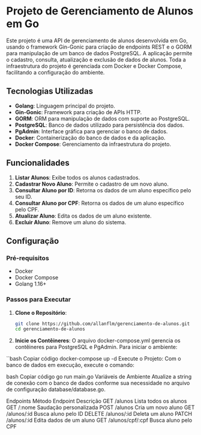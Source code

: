 # Projeto de Gerenciamento de Alunos em Go

Este projeto é uma API de gerenciamento de alunos desenvolvida em Go, usando o framework Gin-Gonic para criação de endpoints REST e o GORM para manipulação de um banco de dados PostgreSQL. A aplicação permite o cadastro, consulta, atualização e exclusão de dados de alunos. Toda a infraestrutura do projeto é gerenciada com Docker e Docker Compose, facilitando a configuração do ambiente.

## Tecnologias Utilizadas

- **Golang**: Linguagem principal do projeto.
- **Gin-Gonic**: Framework para criação de APIs HTTP.
- **GORM**: ORM para manipulação de dados com suporte ao PostgreSQL.
- **PostgreSQL**: Banco de dados utilizado para persistência dos dados.
- **PgAdmin**: Interface gráfica para gerenciar o banco de dados.
- **Docker**: Containerização do banco de dados e da aplicação.
- **Docker Compose**: Gerenciamento da infraestrutura do projeto.

## Funcionalidades

1. **Listar Alunos**: Exibe todos os alunos cadastrados.
2. **Cadastrar Novo Aluno**: Permite o cadastro de um novo aluno.
3. **Consultar Aluno por ID**: Retorna os dados de um aluno específico pelo seu ID.
4. **Consultar Aluno por CPF**: Retorna os dados de um aluno específico pelo CPF.
5. **Atualizar Aluno**: Edita os dados de um aluno existente.
6. **Excluir Aluno**: Remove um aluno do sistema.

## Configuração

### Pré-requisitos

- Docker
- Docker Compose
- Golang 1.16+

### Passos para Executar

1. **Clone o Repositório**:
   ```bash
   git clone https://github.com/allanflm/gerenciamento-de-alunos.git
   cd gerenciamento-de-alunos
2. **Inicie os Contêineres**:
O arquivo docker-compose.yml gerencia os contêineres para PostgreSQL e PgAdmin. Para iniciar o ambiente:

``bash
Copiar código
docker-compose up -d
Execute o Projeto:
Com o banco de dados em execução, execute o comando:

bash
Copiar código
go run main.go
Variáveis de Ambiente
Atualize a string de conexão com o banco de dados conforme sua necessidade no arquivo de configuração database/database.go.

Endpoints
Método	Endpoint	Descrição
GET	/alunos	Lista todos os alunos
GET	/:nome	Saudação personalizada
POST	/alunos	Cria um novo aluno
GET	/alunos/:id	Busca aluno pelo ID
DELETE	/alunos/:id	Deleta um aluno
PATCH	/alunos/:id	Edita dados de um aluno
GET	/alunos/cpf/:cpf	Busca aluno pelo CPF
